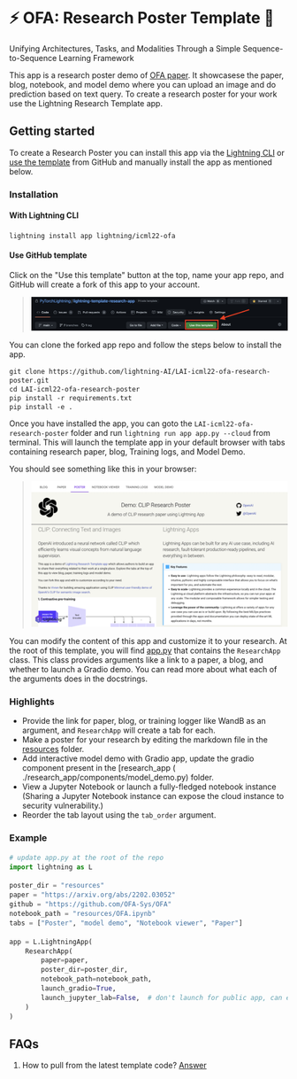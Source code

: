 # ⚡️ OFA: Research Poster Template 🔬

Unifying Architectures, Tasks, and Modalities Through a Simple Sequence-to-Sequence Learning Framework

This app is a research poster demo of [OFA paper](https://arxiv.org/abs/2202.03052). It showcasese the paper, blog, notebook, and model demo where
you can upload an image and do prediction based on text query. To create a research poster for your work use the Lightning Research
Template app.


## Getting started

To create a Research Poster you can install this app via the [Lightning CLI](https://lightning.ai/lightning-docs/) or
[use the template](https://docs.github.com/en/articles/creating-a-repository-from-a-template) from GitHub and
manually install the app as mentioned below.

### Installation

#### With Lightning CLI

`lightning install app lightning/icml22-ofa`

#### Use GitHub template

Click on the "Use this template" button at the top, name your app repo, and GitHub will create a fork of this app to
your account.

> ![use-template.png](./assets/use-template.png)

You can clone the forked app repo and follow the steps below to install the app.

```
git clone https://github.com/lightning-AI/LAI-icml22-ofa-research-poster.git
cd LAI-icml22-ofa-research-poster
pip install -r requirements.txt
pip install -e .
```

Once you have installed the app, you can goto the `LAI-icml22-ofa-research-poster` folder and
run `lightning run app app.py --cloud` from terminal.
This will launch the template app in your default browser with tabs containing research paper, blog, Training
logs, and Model Demo.

You should see something like this in your browser:

> ![image](./assets/demo.png)

You can modify the content of this app and customize it to your research.
At the root of this template, you will find [app.py](./app.py) that contains the `ResearchApp` class. This class
provides arguments like a link to a paper, a blog, and whether to launch a Gradio demo. You can read more about what
each of the arguments does in the docstrings.

### Highlights

- Provide the link for paper, blog, or training logger like WandB as an argument, and `ResearchApp` will create a tab
  for each.
- Make a poster for your research by editing the markdown file in the [resources](./resources/poster.md) folder.
- Add interactive model demo with Gradio app, update the gradio component present in the \[research_app (
  ./research_app/components/model_demo.py) folder.
- View a Jupyter Notebook or launch a fully-fledged notebook instance (Sharing a Jupyter Notebook instance can expose
  the cloud instance to security vulnerability.)
- Reorder the tab layout using the `tab_order` argument.

### Example

```python
# update app.py at the root of the repo
import lightning as L

poster_dir = "resources"
paper = "https://arxiv.org/abs/2202.03052"
github = "https://github.com/OFA-Sys/OFA"
notebook_path = "resources/OFA.ipynb"
tabs = ["Poster", "model demo", "Notebook viewer", "Paper"]

app = L.LightningApp(
    ResearchApp(
        paper=paper,
        poster_dir=poster_dir,
        notebook_path=notebook_path,
        launch_gradio=True,
        launch_jupyter_lab=False,  # don't launch for public app, can expose to security vulnerability
    )
)
```

## FAQs

1. How to pull from the latest template
   code? [Answer](https://stackoverflow.com/questions/56577184/github-pull-changes-from-a-template-repository)
